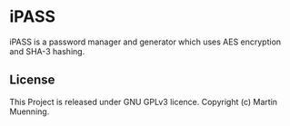 # iPASS

iPASS is a password manager and generator which uses AES encryption and SHA-3 hashing.

## License
This Project is released under GNU GPLv3 licence. Copyright (c) Martin Muenning.
